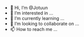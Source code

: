 - 👋 Hi, I’m @Jotuun
- 👀 I’m interested in ...
- 🌱 I’m currently learning ...
- 💞️ I’m looking to collaborate on ...
- 📫 How to reach me ...

<!---
Jotuun/Jotuun is a ✨ special ✨ repository because its `README.md` (this file) appears on your GitHub profile.
You can click the Preview link to take a look at your changes.
--->
